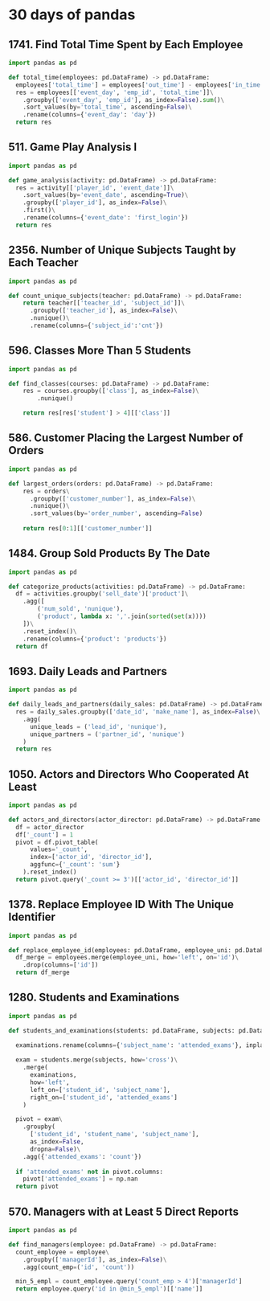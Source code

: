# 30 days of pandas
## 1741. Find Total Time Spent by Each Employee

```python
import pandas as pd

def total_time(employees: pd.DataFrame) -> pd.DataFrame:
  employees['total_time'] = employees['out_time'] - employees['in_time']
  res = employees[['event_day', 'emp_id', 'total_time']]\
    .groupby(['event_day', 'emp_id'], as_index=False).sum()\
    .sort_values(by='total_time', ascending=False)\
    .rename(columns={'event_day': 'day'})
  return res
```

## 511. Game Play Analysis I

```python
import pandas as pd

def game_analysis(activity: pd.DataFrame) -> pd.DataFrame:
  res = activity[['player_id', 'event_date']]\
    .sort_values(by='event_date', ascending=True)\
    .groupby(['player_id'], as_index=False)\
    .first()\
    .rename(columns={'event_date': 'first_login'})
  return res
```

## 2356. Number of Unique Subjects Taught by Each Teacher

```python
import pandas as pd

def count_unique_subjects(teacher: pd.DataFrame) -> pd.DataFrame:
    return teacher[['teacher_id', 'subject_id']]\
      .groupby(['teacher_id'], as_index=False)\
      .nunique()\
      .rename(columns={'subject_id':'cnt'})
```

## 596. Classes More Than 5 Students

```python
import pandas as pd

def find_classes(courses: pd.DataFrame) -> pd.DataFrame:
    res = courses.groupby(['class'], as_index=False)\
        .nunique()        

    return res[res['student'] > 4][['class']]
```

## 586. Customer Placing the Largest Number of Orders

```python
import pandas as pd

def largest_orders(orders: pd.DataFrame) -> pd.DataFrame:
    res = orders\
      .groupby(['customer_number'], as_index=False)\
      .nunique()\
      .sort_values(by='order_number', ascending=False)
    
    return res[0:1][['customer_number']]
```

## 1484. Group Sold Products By The Date

```python
import pandas as pd

def categorize_products(activities: pd.DataFrame) -> pd.DataFrame:
  df = activities.groupby('sell_date')['product']\
    .agg([
        ('num_sold', 'nunique'),
        ('product', lambda x: ','.join(sorted(set(x))))            
    ])\
    .reset_index()\
    .rename(columns={'product': 'products'})
  return df
```

## 1693. Daily Leads and Partners
```python
import pandas as pd

def daily_leads_and_partners(daily_sales: pd.DataFrame) -> pd.DataFrame:
  res = daily_sales.groupby(['date_id', 'make_name'], as_index=False)\
    .agg(
      unique_leads = ('lead_id', 'nunique'),
      unique_partners = ('partner_id', 'nunique')
    )
  return res
```

## 1050. Actors and Directors Who Cooperated At Least 

```python
import pandas as pd

def actors_and_directors(actor_director: pd.DataFrame) -> pd.DataFrame:
  df = actor_director
  df['_count'] = 1
  pivot = df.pivot_table(
      values='_count', 
      index=['actor_id', 'director_id'], 
      aggfunc={'_count': 'sum'}
    ).reset_index()
  return pivot.query('_count >= 3')[['actor_id', 'director_id']]
```

## 1378. Replace Employee ID With The Unique Identifier

```python
import pandas as pd

def replace_employee_id(employees: pd.DataFrame, employee_uni: pd.DataFrame) -> pd.DataFrame:
  df_merge = employees.merge(employee_uni, how='left', on='id')\
    .drop(columns=['id'])    
  return df_merge
```

## 1280. Students and Examinations
```python
import pandas as pd

def students_and_examinations(students: pd.DataFrame, subjects: pd.DataFrame, examinations: pd.DataFrame) -> pd.DataFrame:
    
  examinations.rename(columns={'subject_name': 'attended_exams'}, inplace=True)    

  exam = students.merge(subjects, how='cross')\
    .merge(
      examinations, 
      how='left', 
      left_on=['student_id', 'subject_name'], 
      right_on=['student_id', 'attended_exams']
    )    

  pivot = exam\
    .groupby(
      ['student_id', 'student_name', 'subject_name'], 
      as_index=False, 
      dropna=False)\
    .agg({'attended_exams': 'count'})
  
  if 'attended_exams' not in pivot.columns:
    pivot['attended_exams'] = np.nan
  return pivot
```

## 570. Managers with at Least 5 Direct Reports
```python
import pandas as pd

def find_managers(employee: pd.DataFrame) -> pd.DataFrame:
  count_employee = employee\
    .groupby(['managerId'], as_index=False)\
    .agg(count_emp=('id', 'count'))    

  min_5_empl = count_employee.query('count_emp > 4')['managerId']    
  return employee.query('id in @min_5_empl')[['name']]
```
